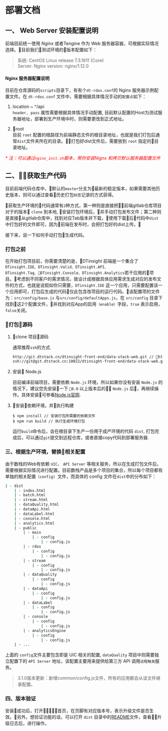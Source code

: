 # 部署文档


## 一、 Web Server 安装配置说明

前端目前统一使用 Nginx 或者Tengine 作为 Web 服务器容器，可根据实际情况选择。目前我们测试环境的版本配置如下：

> 系统: CentOS Linux release 7.3.1611 (Core)<br>
> Server: Nginx version: nginx/1.12.0

#### Nginx 服务器配置说明
目前在仓库源码的`scripts`目录下，有有个`dt-rdos.conf`的 Nginx 服务器示例配置文件。在
`dt-rdos.conf` 文件中，需要根据具体情况手动的`配置点`如下：

1. location ~ ^/api <br>
`header, pass` 属性需要根据具体情况手动配置, 
目前默认配置的Host为测试服务器地址，部署到生产环境中时，则需要更改到正式地址。

2. root <br>
目前 `root` 配置的根路径为前端静态文件的根目录地址，也就是我们打包后通常`dist`文件夹所在的目录。打包好dist文件后，需要放到 `root` 指定的目录地址。

<i style="color:red">* 注：可以通过`nginx_init.sh`脚本，帮你安装Nignx 和拷贝默认服务器配置文件</i>

## 二、获取生产代码

目前前端代码仓库中，默认的`master`分支为最新的稳定版本，如果需要其他历史版本，则可以通过查看历史打包`标签`记录的方式获得。

获取生产环境的代码通常有`2`种方式，第一种则是直接把前端gitlab仓库项目对于的版本 `clone` 到本地, 安装打包环境后，并手动打包发布文件；第二种则是直接从gitlab仓库中，找到对应Tab版本并下载，使用下载后代码中`dist`中打包好的文件即可，因为前端在发布时，会把打包好的dist上传。

接下来，说一下如何手动打包生成代码。

### 打包之前

在开始打包项目前，你需要清楚的是，DTinsight 前端是一个集合了`DTinsight.IDE、DTinsight.Valid、DTinsight.API、DTinsight.Tag、DTinsight.Console、DTinsight.Analytics`若干应用的项目。考虑到不同客户的需求情况，故设计成根据具体应用需求生成对应的发布文件的方式，也就是说假如你只需要，`DTinsight.IDE` 这一个应用，只需要配置该一个应用即可，打包后生成的代码仅此包含改项目的运行代码。该配置项的文件为：`src/config/base.js` 与`src/config/defaultApps.js`，在 `src/config` 目录下找到这2个配置文件，并找到对应App的启用`（enable）`字段，`true` 表示启用，`false`关闭。

### 打包源码

1. clone 项目源码

    通常推荐`ssh`的方式.

    ```bash
    http://git.dtstack.cn/dtinsight-front-end/data-stack-web.git // https
    ssh://git@git.dtstack.cn:10022/dtinsight-front-end/data-stack-web.git // ssh
    ```

2. 安装 Node.js

    目前编译前端项目，需要依赖 `Node.js` 环境，所以如果你没有安装 `Node.js` 的情况下，建议您先安装一下 `8.0` 以上版本后的 `Node.js` 后，再继续操作。具体安装可参看[Node.js官网](https://nodejs.org/en/download/).

3. 安装依赖环境，并执行构建

    ```
    $ npm install // 安装打包所需要的依赖文件
    $ npm run build // 执行生成环境打包
    ```

    运行`build`命令后，会在根目录下生产一份用于成产环境的代码 `dist`,
    打包完成后，可以通过`git`提交到远程仓库，或者直接copy代码到部署服务器.

### 三、根据生产环境，替换相关配置

由于数栈的Web有依赖 `UIC`、 `API Server` 等相关服务，所以在生成打包文件后，需要根据实际情况进行配置。目前数栈产品是多个项目的集合，所以每个项目都有单独的相关配置`（config) `文件，而具体的 config 文件在`dist`中的分布如下：

```bash
| - dist
    | - index.html
    | - batch.html
    | - stream.html
    | - dataQuality.html
    | - dataApi.html
    | - dataLabel.html
    | - console.html
    | - analytics.html
    | - public
        | - main
            | - config
                | - config.js
        | - rdos
            | - config
                | - config.js
        | - stream
            | - config
                | - config.js
        | - dataQuality
            | - config
                | - config.js
        | - dataApi
            | - config
                | - config.js
        | - dataLabel
            | - config
                | - config.js
        | - console
            | - config
                | - config.js
        | - analyticsEngine
            | - config
                | - config.js
    | - ...
```
上面的 `config`文件主要包含即是 UIC 相关的配置, `dataQuality` 项目中则需要独立配置下的 `API Server` 地址，该配置主要用来提供给第三方 API 调用`远程触发`服务。

> 3.1.0版本更新：新增common/config.js文件，所有的应用都会从该文件继承配置。

###  四、版本验证
安装成功后，打开首页，在页脚有对应版本号，表示升级文件是否生效。另外，想验证功能的话，可以打开 `dist` 目录中的[README](./README.md)文件，查看升级日志后，进行操作。